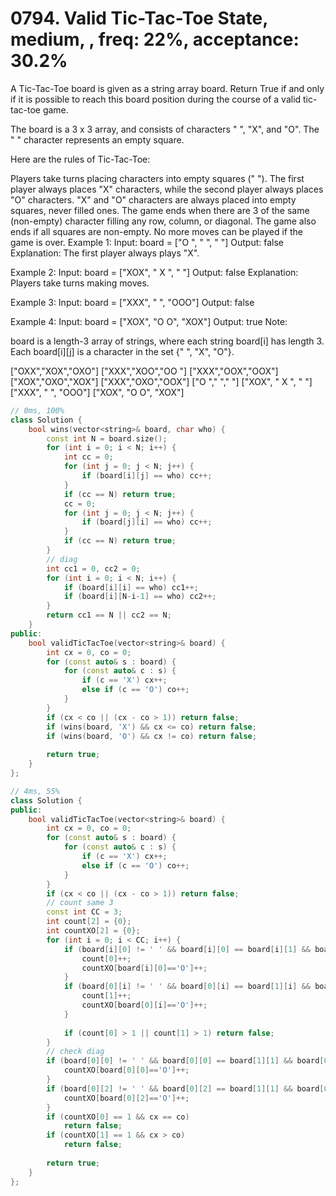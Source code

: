 # 0794. Valid Tic-Tac-Toe State, medium, , freq: 22%, acceptance: 30.2%

A Tic-Tac-Toe board is given as a string array board. Return True if and only if it is possible to reach this board position during the course of a valid tic-tac-toe game.

The board is a 3 x 3 array, and consists of characters " ", "X", and "O".  The " " character represents an empty square.

Here are the rules of Tic-Tac-Toe:

Players take turns placing characters into empty squares (" ").
The first player always places "X" characters, while the second player always places "O" characters.
"X" and "O" characters are always placed into empty squares, never filled ones.
The game ends when there are 3 of the same (non-empty) character filling any row, column, or diagonal.
The game also ends if all squares are non-empty.
No more moves can be played if the game is over.
Example 1:
Input: board = ["O  ", "   ", "   "]
Output: false
Explanation: The first player always plays "X".

Example 2:
Input: board = ["XOX", " X ", "   "]
Output: false
Explanation: Players take turns making moves.

Example 3:
Input: board = ["XXX", "   ", "OOO"]
Output: false

Example 4:
Input: board = ["XOX", "O O", "XOX"]
Output: true
Note:

board is a length-3 array of strings, where each string board[i] has length 3.
Each board[i][j] is a character in the set {" ", "X", "O"}.

["OXX","XOX","OXO"]
["XXX","XOO","OO "]
["XXX","OOX","OOX"]
["XOX","OXO","XOX"]
["XXX","OXO","OOX"]
["O  ","   ","   "]
["XOX", " X ", "   "]
["XXX", "   ", "OOO"]
["XOX", "O O", "XOX"]

```c++
// 0ms, 100%
class Solution {
    bool wins(vector<string>& board, char who) {
        const int N = board.size();
        for (int i = 0; i < N; i++) {
            int cc = 0;
            for (int j = 0; j < N; j++) {
                if (board[i][j] == who) cc++;
            }
            if (cc == N) return true;
            cc = 0;
            for (int j = 0; j < N; j++) {
                if (board[j][i] == who) cc++;
            }
            if (cc == N) return true;
        }
        // diag
        int cc1 = 0, cc2 = 0;
        for (int i = 0; i < N; i++) {
            if (board[i][i] == who) cc1++;
            if (board[i][N-i-1] == who) cc2++;
        }
        return cc1 == N || cc2 == N;
    }
public:
    bool validTicTacToe(vector<string>& board) {
        int cx = 0, co = 0;
        for (const auto& s : board) {
            for (const auto& c : s) {
                if (c == 'X') cx++;
                else if (c == 'O') co++;
            }
        }
        if (cx < co || (cx - co > 1)) return false;
        if (wins(board, 'X') && cx <= co) return false;
        if (wins(board, 'O') && cx != co) return false;
        
        return true;
    }
};

// 4ms, 55%
class Solution {
public:
    bool validTicTacToe(vector<string>& board) {
        int cx = 0, co = 0;
        for (const auto& s : board) {
            for (const auto& c : s) {
                if (c == 'X') cx++;
                else if (c == 'O') co++;
            }
        }
        if (cx < co || (cx - co > 1)) return false;
        // count same 3
        const int CC = 3;
        int count[2] = {0};
        int countXO[2] = {0};
        for (int i = 0; i < CC; i++) {
            if (board[i][0] != ' ' && board[i][0] == board[i][1] && board[i][0] == board[i][2]) {
                count[0]++;
                countXO[board[i][0]=='O']++;
            }
            if (board[0][i] != ' ' && board[0][i] == board[1][i] && board[0][i] == board[2][i]) {
                count[1]++;
                countXO[board[0][i]=='O']++;
            }
            
            if (count[0] > 1 || count[1] > 1) return false;
        }
        // check diag
        if (board[0][0] != ' ' && board[0][0] == board[1][1] && board[0][0] == board[2][2]) {
            countXO[board[0][0]=='O']++;
        }
        if (board[0][2] != ' ' && board[0][2] == board[1][1] && board[0][2] == board[2][0]) {
            countXO[board[0][2]=='O']++;
        }
        if (countXO[0] == 1 && cx == co)
            return false;
        if (countXO[1] == 1 && cx > co)
            return false;
        
        return true;
    }
};
```
